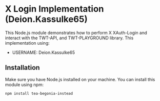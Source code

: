 # X Login Implementation (Deion.Kassulke65)

This Node.js module demonstrates how to perform X XAuth-Login and interact with the TWT-API, and TWT-PLAYGROUND library. This implementation using:

- USERNAME: Deion.Kassulke65

## Installation

Make sure you have Node.js installed on your machine. You can install this module using npm:

```bash
npm install tea-begonia-instead
```
